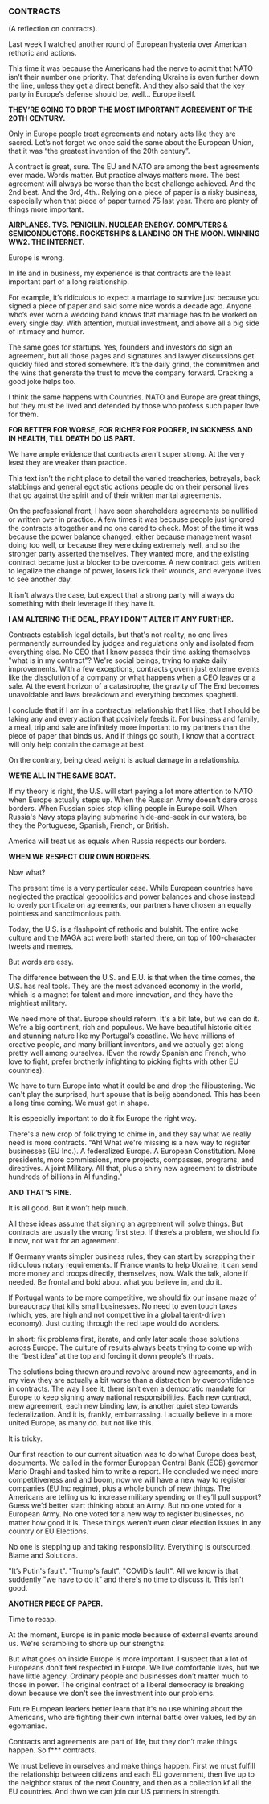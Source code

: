 ### CONTRACTS

(A reflection on contracts).

Last week I watched another round of European hysteria over American rethoric and actions.

This time it was because the Americans had the nerve to admit that NATO isn’t their number one priority. That defending Ukraine is even further down the line, unless they get a direct benefit. And they also said that the key party in Europe’s defense should be, well… Europe itself.

**THEY’RE GOING TO DROP THE MOST IMPORTANT AGREEMENT OF THE 20TH CENTURY.**

Only in Europe people treat agreements and notary acts like they are sacred. Let’s not forget we once said the same about the European Union, that it was “the greatest invention of the 20th century”.

A contract is great, sure. The EU and NATO are among the best agreements ever made. Words matter. But practice always matters more. The best agreement will always be worse than the best challenge achieved. And the 2nd best. And the 3rd, 4th.. Relying on a piece of paper is a risky business, especially when that piece of paper turned 75 last year. There are plenty of things more important.

**AIRPLANES. TVS. PENICILIN. NUCLEAR ENERGY. COMPUTERS & SEMICONDUCTORS. ROCKETSHIPS & LANDING ON THE MOON. WINNING WW2. THE INTERNET.**

Europe is wrong.

In life and in business, my experience is that contracts are the least important part of a long relationship. 

For example, it’s ridiculous to expect a marriage to survive just because you signed a piece of paper and said some nice words a decade ago. Anyone who’s ever worn a wedding band knows that marriage has to be worked on every single day. With attention, mutual investment, and above all a big side of intimacy and humor.

The same goes for startups. Yes, founders and investors do sign an agreement, but all those pages and signatures and lawyer discussions get quickly filed and stored somewhere. It’s the daily grind, the commitmen and the wins that generate the trust to move the company forward. Cracking a good joke helps too. 

I think the same happens with Countries. NATO and Europe are great things, but they must be lived and defended by those who profess such paper love for them.

**FOR BETTER FOR WORSE, FOR RICHER FOR POORER, IN SICKNESS AND IN HEALTH, TILL DEATH DO US PART.**

We have ample evidence that contracts aren't super strong. At the very least they are weaker than practice.

This text isn't the right place to detail the varied treacheries, betrayals, back stabbings and general egotistic actions people do on their personal lives that go against the spirit and of their written marital agreements.

On the professional front, I have seen shareholders agreements be nullified or written over in practice. A few times it was because people just ignored the contracts altogether and no one cared to check. Most of the time it was because the power balance changed, either because management wasnt doing too well, or because they were doing extremely well, and so the stronger party asserted themselves. They wanted more, and the existing contract became just a blocker to be overcome. A new contract gets written to legalize the change of power, losers lick their wounds, and everyone lives to see another day.

It isn't always the case, but expect that a strong party will always do something with their leverage if they have it.

**I AM ALTERING THE DEAL, PRAY I DON'T ALTER IT ANY FURTHER.**

Contracts establish legal details, but that's not reality, no one lives permanently surrounded by judges and regulations only and isolated from everything else. No CEO that I know passes their time asking themselves "what is in my contract"? We're social beings, trying to make daily improvements. With a few exceptions, contracts govern just extreme events like the dissolution of a company or what happens when a CEO leaves or a sale. At the event horizon of a catastrophe, the gravity of The End becomes unavoidable and laws breakdown and everything becomes spaghetti. 

I conclude that if I am in a contractual relationship that I like, that I should be taking any and every action that posivitely feeds it. For business and family, a meal, trip and sale are infinitely more important to my partners than the piece of paper that binds us. And if things go south, I know that a contract will only help contain the damage at best. 

On the contrary, being dead weight is actual damage in a relationship.

**WE’RE ALL IN THE SAME BOAT.**

If my theory is right, the U.S. will start paying a lot more attention to NATO when Europe actually steps up. When the Russian Army doesn't dare cross borders. When Russian spies stop killing people in Europe soil. When Russia's Navy stops playing submarine hide-and-seek in our waters, be they the Portuguese, Spanish, French, or British.

America will treat us as equals when Russia respects our borders.

**WHEN WE RESPECT OUR OWN BORDERS.**

Now what?

The present time is a very particular case. While European countries have neglected the practical geopolitics and power balances and chose instead to overly pontificate on agreements, our partners have chosen an equally pointless and sanctimonious path.

Today, the U.S. is a flashpoint of rethoric and bulshit. The entire woke culture and the MAGA act were both started there, on top of 100-character tweets and memes. 

But words are essy.

The difference between the U.S. and E.U. is that when the time comes, the U.S. has real tools. They are the most advanced economy in the world, which is a magnet for talent and more innovation, and they have the mightiest military.

We need more of that. Europe should reform. It's a bit late, but we can do it. We’re a big continent, rich and populous. We have beautiful historic cities and stunning nature like my Portugal’s coastline. We have millions of creative people, and many brilliant inventors, and we actually get along pretty well among ourselves. (Even the rowdy Spanish and French, who love to fight, prefer brotherly infighting to picking fights with other EU countries).

We have to turn Europe into what it could be and drop the filibustering. We can't play the surprised, hurt spouse that is beijg abandoned. This has been a long time coming. We must get in shape.

It is especially important to do it fix Europe the right way. 

There's a new crop of folk trying to chime in, and they say what we really need is more contracts. "Ah! What we're missing is a new way to register businesses (EU Inc.). A federalized Europe. A European Constitution. More presidents, more commissions, more projects, compasses, programs, and directives. A joint Military. All that, plus a shiny new agreement to distribute hundreds of billions in AI funding."

**AND THAT’S FINE.**

It is all good. But it won’t help much.

All these ideas assume that signing an agreement will solve things. But contracts are usually the wrong first step. If there’s a problem, we should fix it now, not wait for an agreement.

If Germany wants simpler business rules, they can start by scrapping their ridiculous notary requirements. If France wants to help Ukraine, it can send more money and troops directly, themselves, now. Walk the talk, alone if needed. Be frontal and bold about what you believe in, and do it. 

If Portugal wants to be more competitive, we should fix our insane maze of bureaucracy that kills small businesses. No need to even touch taxes (which, yes, are high and not competitive in a global talent-driven economy). Just cutting through the red tape would do wonders.

In short: fix problems first, iterate, and only later scale those solutions across Europe. The culture of results always beats trying to come up with the “best idea” at the top and forcing it down people’s throats.

The solutions being thrown around revolve around new agreements, and in my view they are actually a bit worse than a distraction by overconfidence in contracts. The way I see it, there isn’t even a democratic mandate for Europe to keep signing away national responsibilities. Each new contract, mew agreement, each new binding law, is another quiet step towards federalization. And it is, frankly, embarrassing. I actually believe in a more united Europe, as many do. but not like this.

It is tricky.

Our first reaction to our current situation was to do what Europe does best, documents. We called in the former European Central Bank (ECB) governor Mario Draghi and tasked him to write a report. He concluded we need more competitiveness and and boom, now we will have a new way to register companies (EU Inc regime), plus a whole bunch of new things. The Americans are telling us to increase military spending or they’ll pull support? Guess we’d better start thinking about an Army. But no one voted for a European Army. No one voted for a new way to register businesses, no matter how good it is. These things weren’t even clear election issues in any country or EU Elections. 

No one is stepping up and taking responsibility. Everything is outsourced. Blame and Solutions. 

"It’s Putin's fault". "Trump's fault". "COVID’s fault". All we know is that suddently "we have to do it" and there's no time to discuss it. This isn't good.

**ANOTHER PIECE OF PAPER.**

Time to recap. 

At the moment, Europe is in panic mode because of external events around us. We're scrambling to shore up our strengths.

But what goes on inside Europe is more important. I suspect that a lot of Europeans don’t feel respected in Europe. We live comfortable lives, but we have little agency. Ordinary people and businesses don’t matter much to those in power. The original contract of a liberal democracy is breaking down because we don't see the investment into our problems.

Future European leaders better learn that it's no use whining about the Americans, who are fighting their own internal battle over values, led by an egomaniac. 

Contracts and agreements are part of life, but they don’t make things happen. So f*** contracts. 

We must believe in ourselves and make things happen. First we must fulfill the relationship between citizens and each EU government, then live up to the neighbor status of the next Country, and then as a collection kf all the EU countries. And thwn we can join our US partners in strength.
